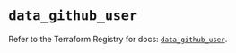 # `data_github_user`

Refer to the Terraform Registry for docs: [`data_github_user`](https://registry.terraform.io/providers/integrations/github/6.7.3/docs/data-sources/user).
